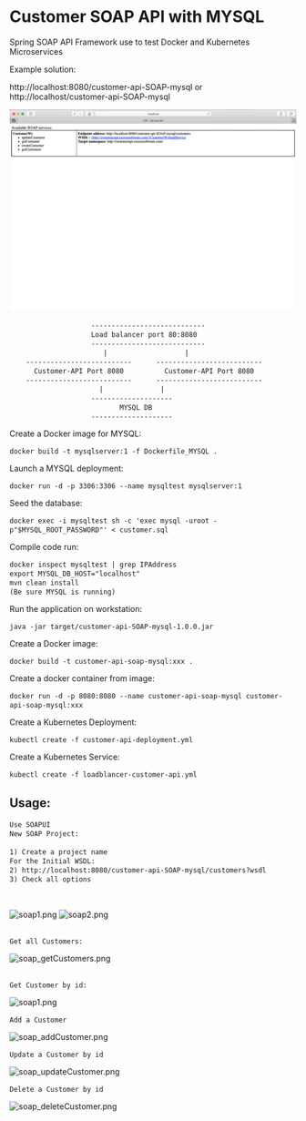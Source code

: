 # Customer SOAP API with MYSQL
Spring SOAP API Framework
use to test Docker and Kubernetes Microservices 

Example solution:

http://localhost:8080/customer-api-SOAP-mysql or http://localhost/customer-api-SOAP-mysql


 ![webindex.png](webindex.png)


````
                    ----------------------------
                    Load balancer port 80:8080 
                    ----------------------------
                       |                   |
    --------------------------      --------------------------
      Customer-API Port 8080          Customer-API Port 8080 
    --------------------------      --------------------------  
                      |              |
                    --------------------  
                           MYSQL DB
                    --------------------       

````

Create a Docker image for MYSQL:

````
docker build -t mysqlserver:1 -f Dockerfile_MYSQL .
````

Launch a MYSQL deployment:

``````
docker run -d -p 3306:3306 --name mysqltest mysqlserver:1
``````

Seed the database:

``````
docker exec -i mysqltest sh -c 'exec mysql -uroot -p"$MYSQL_ROOT_PASSWORD"' < customer.sql
``````

Compile code run:

````
docker inspect mysqltest | grep IPAddress
export MYSQL_DB_HOST="localhost"
mvn clean install
(Be sure MYSQL is running)

````

Run the application on workstation:

````
java -jar target/customer-api-SOAP-mysql-1.0.0.jar

````

Create a Docker image:

````
docker build -t customer-api-soap-mysql:xxx .
````
Create a docker container from image: 

````
docker run -d -p 8080:8080 --name customer-api-soap-mysql customer-api-soap-mysql:xxx
````


Create a Kubernetes Deployment:

````
kubectl create -f customer-api-deployment.yml 
````
Create a Kubernetes Service:

````
kubectl create -f loadblancer-customer-api.yml
````


## Usage: 
````
Use SOAPUI
New SOAP Project:

1) Create a project name
For the Initial WSDL:
2) http://localhost:8080/customer-api-SOAP-mysql/customers?wsdl
3) Check all options

   
`````
![soap1.png](img/soap1.png)
![soap2.png](img/soap2.png)

````

Get all Customers:

````
![soap_getCustomers.png](img/soap_getCustomers.png)

````

Get Customer by id:

````
![soap1.png](img/soap_getCustomer.png)

````
Add a Customer 

````

![soap_addCustomer.png](img/soap_addCustomer.png)

````
Update a Customer by id

````
![soap_updateCustomer.png](img/soap_updateCustomer.png)

````
Delete a Customer by id

````
![soap_deleteCustomer.png](img/soap_deleteCustomer.png)











